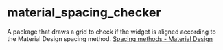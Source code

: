 # material_spacing_checker
A package that draws a grid to check if the widget is aligned according to the Material Design spacing method.
[Spacing methods - Material Design]( https://material.io/design/layout/spacing-methods.html#baseline-grid )